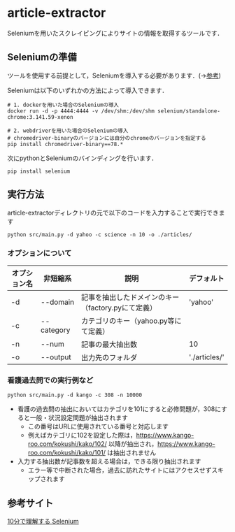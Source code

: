 # article-extractor

Seleniumを用いたスクレイピングによりサイトの情報を取得するツールです．

## Seleniumの準備
ツールを使用する前提として，Seleniumを導入する必要があります．(→[参考](https://qiita.com/Chanmoro/items/9a3c86bb465c1cce738a))

Seleniumは以下のいずれかの方法によって導入できます．
```
# 1. dockerを用いた場合のSeleniumの導入
docker run -d -p 4444:4444 -v /dev/shm:/dev/shm selenium/standalone-chrome:3.141.59-xenon

# 2. webdriverを用いた場合のSeleniumの導入
# chromedriver-binaryのバージョンには自分のchromeのバージョンを指定する
pip install chromedriver-binary==78.*
```

次にpythonとSeleniumのバインディングを行います．
```
pip install selenium
```

## 実行方法
article-extractorディレクトリの元で以下のコードを入力することで実行できます

```
python src/main.py -d yahoo -c science -n 10 -o ./articles/
```

### オプションについて
|オプション名|非短縮系|説明|デフォルト|
|-|-|-|-|
|-d|--domain|記事を抽出したドメインのキー（factory.pyにて定義）|'yahoo'|
|-c|--category|カテゴリのキー（yahoo.py等にて定義）||
|-n|--num|記事の最大抽出数|10|
|-o|--output|出力先のフォルダ|'./articles/'|

### 看護過去問での実行例など
```
python src/main.py -d kango -c 308 -n 10000
```
- 看護の過去問の抽出においてはカテゴリを101にすると必修問題が，308にすると一般・状況設定問題が抽出されます
    - この番号はURLに使用されている番号と対応します
    - 例えばカテゴリに102を設定した際は，https://www.kango-roo.com/kokushi/kako/102/ 以降が抽出され，https://www.kango-roo.com/kokushi/kako/101/ は抽出されません
- 入力する抽出数が記事数を超える場合は，できる限り抽出されます
    - エラー等で中断された場合，過去に訪れたサイトにはアクセスせずスキップされます

## 参考サイト
[10分で理解する Selenium](https://qiita.com/Chanmoro/items/9a3c86bb465c1cce738a)


